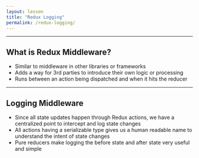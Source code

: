 ```yaml
---
layout: lesson
title: "Redux Logging"
permalink: /redux-logging/
---
```


---

## What is Redux Middleware?

- Similar to middleware in other libraries or frameworks
- Adds a way for 3rd parties to introduce their own logic or processing
- Runs between an action being dispatched and when it hits the reducer

---

## Logging Middleware

- Since all state updates happen through Redux actions, we have a centralized point to intercept and log state changes
- All actions having a serializable type gives us a human readable name to understand the intent of state changes
- Pure reducers make logging the before state and after state very useful and simple
